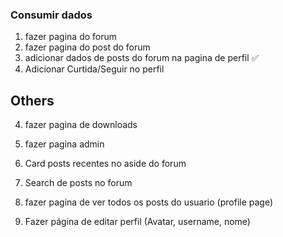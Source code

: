 ### Consumir dados
1. fazer pagina do forum
2. fazer pagina do post do forum
3. adicionar dados de posts do forum na pagina de perfil ✅
4. Adicionar Curtida/Seguir no perfil

## Others
4. fazer pagina de downloads
5. fazer pagina admin

6. Card posts recentes no aside do forum
7. Search de posts no forum
   
8. fazer pagina de ver todos os posts do usuario (profile page)
9.  Fazer página de editar perfil (Avatar, username, nome)